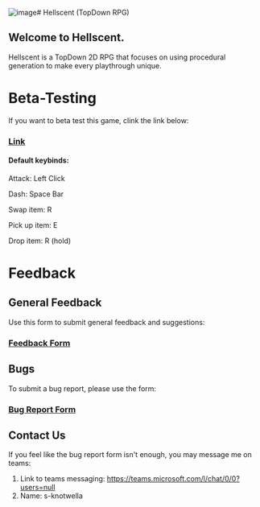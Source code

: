 ![image](https://github.com/Nikolai-Repin/Hellscent/assets/31192672/b00c323b-b853-45e9-89c9-cfefa927eece)# Hellscent (TopDown RPG)
## Welcome to Hellscent. 
Hellscent is a TopDown 2D RPG that focuses on using procedural generation to make every playthrough unique.
# Beta-Testing
If you want to beta test this game, clink the link below:


### [Link](https://hellscent.s3.us-west-2.amazonaws.com/Beta/Updated+Build/index.html) 

#### Default keybinds:

Attack: Left Click

Dash: Space Bar

Swap item: R

Pick up item: E

Drop item: R (hold)  


# Feedback

## General Feedback  
Use this form to submit general feedback and suggestions:

### [Feedback Form](https://forms.office.com/Pages/ResponsePage.aspx?id=OUFKmQZ8HkmAmHkAbVdd4JoWOzloFEBHsLJRs7ltMPlUQkVMVllQUVhZTVVUVE40NVFPV1VHTUwwUC4u&wdLOR=cDD7515A8-52BC-4C2B-BFE4-1E1DD9FE0E07)



## Bugs
To submit a bug report, please use the form: 

### [Bug Report Form](https://forms.office.com/Pages/ResponsePage.aspx?id=OUFKmQZ8HkmAmHkAbVdd4JoWOzloFEBHsLJRs7ltMPlUMVJESlNBQ1JRUkwzVzBaUTdOS1VWTVdVQy4u)


## Contact Us
If you feel like the bug report form isn't enough, you may message me on teams:
1. Link to teams messaging: https://teams.microsoft.com/l/chat/0/0?users=null
2. Name: s-knotwella



